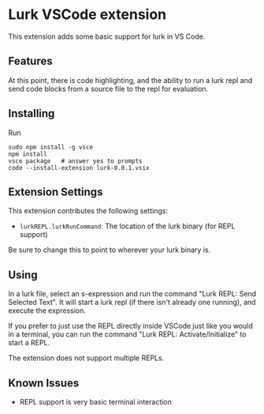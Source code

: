 # Lurk VSCode extension

This extension adds some basic support for lurk in VS Code. 

## Features

At this point, there is code highlighting, and the ability to run a
lurk repl and send code blocks from a source file to the repl for
evaluation.

## Installing 

Run 

    sudo npm install -g vsce
    npm install
    vsce package   # answer yes to prompts
	code --install-extension lurk-0.0.1.vsix
	
## Extension Settings

This extension contributes the following settings:

* `lurkREPL.lurkRunCommand`: The location of the lurk binary (for REPL support)

Be sure to change this to point to wherever your lurk binary is.

## Using

In a lurk file, select an s-expression and run the command "Lurk REPL:
Send Selected Text". It will start a lurk repl (if there isn't already
one running), and execute the expression.

If you prefer to just use the REPL directly inside VSCode just like
you would in a terminal, you can run the command "Lurk REPL:
Activate/Initialize" to start a REPL.

The extension does not support multiple REPLs.

## Known Issues

* REPL support is very basic terminal interaction

